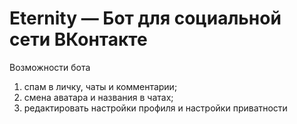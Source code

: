 # Eternity — Бот для социальной сети ВКонтакте

Возможности бота

1. спам в личку, чаты и комментарии;
2. смена аватара и названия в чатах;
3. редактировать настройки профиля и настройки приватности
